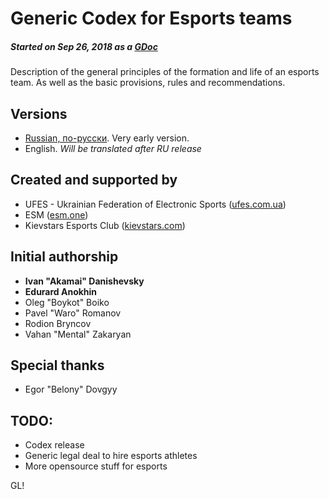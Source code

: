 # Generic Codex for Esports teams
##### Started on Sep 26, 2018 as a [GDoc](https://docs.google.com/document/d/1ptEddQugioJTbaJ1Bgi0gXNhRn0_K9Eh-H87k1Dm8y8/edit?usp=sharing)
Description of the general principles of the formation and life
of an esports team. As well as the basic provisions, rules and recommendations.

## Versions
* [Russian, по-русски](https://github.com/faeton/codex/blob/master/ru.md). Very early version.
* English. *Will be translated after RU release*

## Created and supported by
* UFES - Ukrainian Federation of Electronic Sports ([ufes.com.ua](http://ufes.com.ua))
* ESM ([esm.one](https://esm.one))
* Kievstars Esports Club ([kievstars.com](http://kievstars.com))

## Initial authorship

* **Ivan "Akamai" Danishevsky**
* **Edurard Anokhin**
* Oleg "Boykot" Boiko
* Pavel "Waro" Romanov
* Rodion Bryncov
* Vahan "Mental" Zakaryan

## Special thanks
* Egor "Belony" Dovgyy

## TODO:
* Codex release
* Generic legal deal to hire esports athletes
* More opensource stuff for esports

GL!
